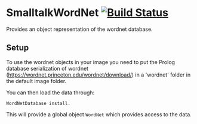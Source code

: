 # SmalltalkWordNet  [![Build Status](https://travis-ci.org/HPI-SWA-Lab/SmalltalkWordNet.svg)](https://travis-ci.org/HPI-SWA-Lab/SmalltalkWordNet)
Provides an object representation of the wordnet database.

## Setup
To use the wordnet objects in your image you need to put the Prolog database serialization of
wordnet (https://wordnet.princeton.edu/wordnet/download/) in a 'wordnet' folder in the default image folder.

You can then load the data through:

````Smalltalk
WordNetDatabase install.
````

This will provide a global object ````WordNet```` which provides access to the data.
